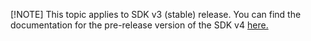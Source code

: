 [!NOTE] This topic applies to SDK v3 (stable) release. You can find the documentation for the pre-release version of the SDK v4 [here.](https://docs.microsoft.com/en-us/azure/bot-service/?view=azure-bot-service-4.0)
